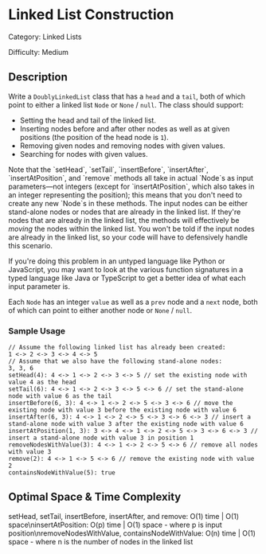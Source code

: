 # Linked List Construction

Category: Linked Lists

Difficulty: Medium

## Description

Write a `DoublyLinkedList` class that has a `head` and a
`tail`, both of which point to either a linked list
`Node` or `None` / `null`. The class should
support:

* Setting the head and tail of the linked list.
* Inserting nodes before and after other nodes as well as at given positions
    (the position of the head node is `1`).
* Removing given nodes and removing nodes with given values.
* Searching for nodes with given values.

<p>
Note that the `setHead`, `setTail`,
`insertBefore`, `insertAfter`,
`insertAtPosition`, and `remove` methods all take in
actual `Node`s as input parameters—not integers (except for
`insertAtPosition`, which also takes in an integer representing the
position); this means that you don't need to create any new `Node`s
in these methods. The input nodes can be either stand-alone nodes or nodes
that are already in the linked list. If they're nodes that are already in the
linked list, the methods will effectively be <i>moving</i> the nodes within
the linked list. You won't be told if the input nodes are already in the
linked list, so your code will have to defensively handle this scenario.
</p>
If you're doing this problem in an untyped language like Python or JavaScript,
you may want to look at the various function signatures in a typed language
like Java or TypeScript to get a better idea of what each input parameter is.

Each `Node` has an integer `value` as well as a
`prev` node and a `next` node, both of which can point
to either another node or `None` / `null`.


### Sample Usage
```
// Assume the following linked list has already been created:
1 <-> 2 <-> 3 <-> 4 <-> 5
// Assume that we also have the following stand-alone nodes:
3, 3, 6
setHead(4): 4 <-> 1 <-> 2 <-> 3 <-> 5 // set the existing node with value 4 as the head
setTail(6): 4 <-> 1 <-> 2 <-> 3 <-> 5 <-> 6 // set the stand-alone node with value 6 as the tail
insertBefore(6, 3): 4 <-> 1 <-> 2 <-> 5 <-> 3 <-> 6 // move the existing node with value 3 before the existing node with value 6
insertAfter(6, 3): 4 <-> 1 <-> 2 <-> 5 <-> 3 <-> 6 <-> 3 // insert a stand-alone node with value 3 after the existing node with value 6
insertAtPosition(1, 3): 3 <-> 4 <-> 1 <-> 2 <-> 5 <-> 3 <-> 6 <-> 3 // insert a stand-alone node with value 3 in position 1
removeNodesWithValue(3): 4 <-> 1 <-> 2 <-> 5 <-> 6 // remove all nodes with value 3
remove(2): 4 <-> 1 <-> 5 <-> 6 // remove the existing node with value 2
containsNodeWithValue(5): true
```

## Optimal Space & Time Complexity

setHead, setTail, insertBefore, insertAfter, and remove: O(1) time | O(1) space\ninsertAtPosition: O(p) time | O(1) space - where p is input position\nremoveNodesWithValue, containsNodeWithValue: O(n) time | O(1) space - where n is the number of nodes in the linked list
